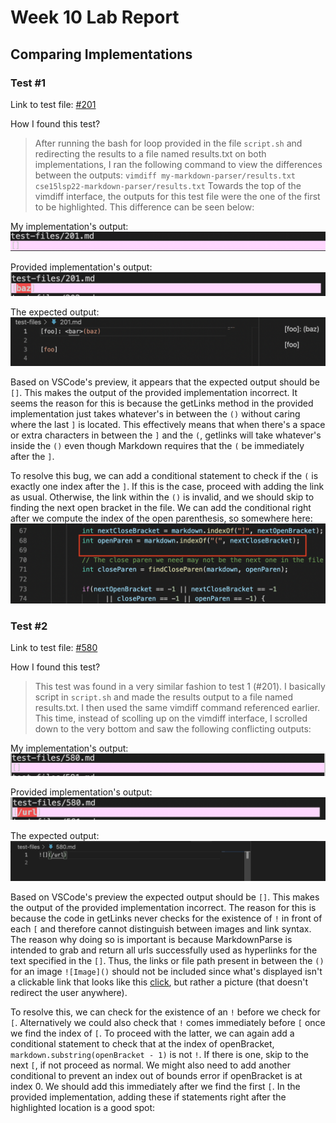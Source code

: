 # Week 10 Lab Report
## Comparing Implementations

### Test #1
Link to test file: [#201](https://github.com/nidhidhamnani/markdown-parser/blob/main/test-files/201.md?plain=1)

How I found this test?
> After running the bash for loop provided in the file `script.sh` and redirecting the results to a file named results.txt on both implementations, I ran the following command to view the differences between the outputs:
 `vimdiff my-markdown-parser/results.txt cse15lsp22-markdown-parser/results.txt`
 Towards the top of the vimdiff interface, the outputs for this test file were the one of the first to be highlighted.
 This difference can be seen below:

My implementation's output:
![Image](L5_screenshots/myoutput1.png)

Provided implementation's output:
![Image](L5_screenshots/theiroutput1.png)

The expected output:
![Image](L5_screenshots/vscodeexp1.png)

Based on VSCode's preview, it appears that the expected output should be `[]`. This makes the output of the provided implementation incorrect. It seems the reason for this is because the getLinks method in the provided implementation just takes whatever's in between the `()` without caring where the last `]` is located. This effectively means that when there's a space or extra characters in between the `]` and the `(`, getlinks will take whatever's inside the `()` even though Markdown requires that the `(` be immediately after the `]`. 

To resolve this bug, we can add a conditional statement to check if the `(` is exactly one index after the `]`. If this is the case, proceed with adding the link as usual. Otherwise, the link within the `()` is invalid, and we should skip to finding the next open bracket in the file. We can add the conditional right after we compute the index of the open parenthesis, so somewhere here:
![Image](L5_screenshots/fix1.png)

### Test #2
Link to test file: [#580](https://github.com/nidhidhamnani/markdown-parser/blob/main/test-files/580.md?plain=1)

How I found this test?
> This test was found in a very similar fashion to test 1 (#201). I basically script in `script.sh` and made the results output to a file named results.txt. I then used the same vimdiff command referenced earlier. This time, instead of scolling up on the vimdiff interface, I scrolled down to the very bottom and saw the following conflicting outputs:

My implementation's output:
![Image](L5_screenshots/myoutput2.png)

Provided implementation's output:
![Image](L5_screenshots/theiroutput2.png)

The expected output:
![Image](L5_screenshots/vscodeexp2.png)

Based on VSCode's preview the expected output should be `[]`. This makes the output of the provided implementation incorrect. The reason for this is because the code in getLinks never checks for the existence of `!` in front of each `[` and therefore cannot distinguish between images and link syntax. The reason why doing so is important is because MarkdownParse is intended to grab and return all urls successfully used as hyperlinks for the text specified in the `[]`. Thus, the links or file path present in between the `()` for an image `![Image]()` should not be included since what's displayed isn't a clickable link that looks like this [click](), but rather a picture (that doesn't redirect the user anywhere).

To resolve this, we can check for the existence of an `!` before we check for `[`. Alternatively we could also check that `!` comes immediately before `[` once we find the index of `[`. To proceed with the latter, we can again add a conditional statement to check that at the index of openBracket, `markdown.substring(openBracket - 1)` is not `!`. If there is one, skip to the next `[`, if not proceed as normal. We might also need to add another conditional to prevent an index out of bounds error if openBracket is at index 0. We should add this immediately after we find the first `[`. In the provided implementation, adding these if statements right after the highlighted location is a good spot:

